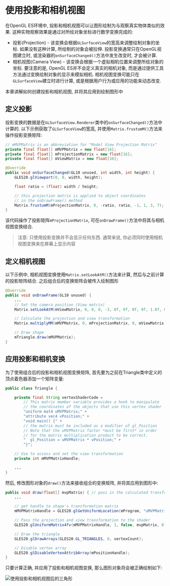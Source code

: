 # 使用投影和相机视图

在OpenGL ES环境中, 投影和相机视图可以让图形绘制为与观察真实物体类似的效果. 这种实物观察效果是通过对所绘对象坐标进行数学变换完成的:

* 投影(Projection) - 该变换会根据`GLSurfaceView`的宽高来调整绘制对象的坐标. 如果没有这种计算, 所绘制的对象会被拉伸. 投影变换通常只在OpenGL视图建立时, 或渲染器的`onSurfaceChanged()`方法中发生改变时, 才会被计算.
* 相机视图(Camera View) - 该变换会根据一个虚拟相机位置来调整所绘对象的坐标. 要注意的是, OpenGL ES并不会定义真实的相机对象, 而是通过提供工具方法通过变换绘制对象的显示来模拟相机. 相机视图变换可能只在`GLSurfaceView`建立时进行计算, 或是根据用户行为或应用的功能来动态改变.

本章讲解如何创建投影和相机视图, 并将其应用到绘制图形中


## 定义投影

投影变换的数据是在`GLSurfaceView.Renderer`类中的`onSurfaceChanged()`方法中计算的. 以下示例获取了`GLSurfaceView`的宽高, 并使用`Matrix.frustumM()`方法来操作投影变换矩阵:

```java
// mMVPMatrix is an abbreviation for "Model View Projection Matrix"
private final float[] mMVPMatrix = new float[16];
private final float[] mProjectionMatrix = new float[16];
private final float[] mViewMatrix = new float[16];

@Override
public void onSurfaceChanged(GL10 unused, int width, int height) {
    GLES20.glViewport(0, 0, width, height);

    float ratio = (float) width / height;

    // this projection matrix is applied to object coordinates
    // in the onDrawFrame() method
    Matrix.frustumM(mProjectionMatrix, 0, -ratio, ratio, -1, 1, 3, 7);
}
```

该代码操作了投影矩阵`mProjectionMatrix`, 可在`onDrawFrame()`方法中将其与相机视图变换结合.

> 注意: 只使用投影变换并不会显示任何东西. 通常来说, 你必须同时使用相机视图变换来在屏幕上显示内容


## 定义相机视图

以下示例中, 相机视图变换使用`Matrix.setLookAtM()`方法来计算, 然后与之前计算的投影矩阵结合. 之后组合后的变换矩阵会被传入绘制图形

```java
@Override
public void onDrawFrame(GL10 unused) {
    ...
    // Set the camera position (View matrix)
    Matrix.setLookAtM(mViewMatrix, 0, 0, 0, -3, 0f, 0f, 0f, 0f, 1.0f, 0.0f);

    // Calculate the projection and view transformation
    Matrix.multiplyMM(mMVPMatrix, 0, mProjectionMatrix, 0, mViewMatrix, 0);

    // Draw shape
    mTriangle.draw(mMVPMatrix);
}
```


## 应用投影和相机变换

为了使用组合后的投影和相机视图变换矩阵, 首先要为之前在Triangle类中定义的顶点着色器添加一个矩阵变量:

```java
public class Triangle {

    private final String vertexShaderCode =
        // This matrix member variable provides a hook to manipulate
        // the coordinates of the objects that use this vertex shader
        "uniform mat4 uMVPMatrix;" +
        "attribute vec4 vPosition;" +
        "void main() {" +
        // the matrix must be included as a modifier of gl_Position
        // Note that the uMVPMatrix factor *must be first* in order
        // for the matrix multiplication product to be correct.
        "  gl_Position = uMVPMatrix * vPosition;" +
        "}";

    // Use to access and set the view transformation
    private int mMVPMatrixHandle;

    ...
}
```

然后, 修改图形对象的`draw()`方法来接收组合的变换矩阵, 并将其应用到图形中:

```java
public void draw(float[] mvpMatrix) { // pass in the calculated transformation matrix
    ...

    // get handle to shape's transformation matrix
    mMVPMatrixHandle = GLES20.glGetUniformLocation(mProgram, "uMVPMatrix");

    // Pass the projection and view transformation to the shader
    GLES20.glUniformMatrix4fv(mMVPMatrixHandle, 1, false, mvpMatrix, 0);

    // Draw the triangle
    GLES20.glDrawArrays(GLES20.GL_TRIANGLES, 0, vertexCount);

    // Disable vertex array
    GLES20.glDisableVertexAttribArray(mPositionHandle);
}
```

只要计算正确, 并应用了投影和相机视图变换, 那么图形对象将会被正确绘制如下:

![使用投影和相机视图后的三角形](https://developer.android.com/images/opengl/ogl-triangle-projected.png)
